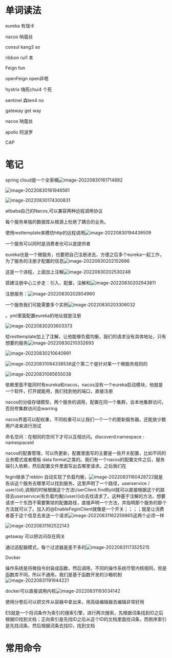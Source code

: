 # 单词读法

eureka   有瑞卡	

nacos   呐蔻丝

consul   kang3  so

ribbon  rui1  本

Feign  fun

openFeign  open非嗯 

 hystrix     嗨死chui4 个死 

sentinel   森ten4 no

gateway   get way

nacos  呐蔻丝

apollo  阿波罗

CAP 

# 笔记

spring cloud是一个全家桶![image-20220830161714882](C:\Users\Administrator\AppData\Roaming\Typora\typora-user-images\image-20220830161714882.png)

![image-20220830161946561](C:\Users\Administrator\AppData\Roaming\Typora\typora-user-images\image-20220830161946561.png)

![image-20220830174300831](C:\Users\Administrator\AppData\Roaming\Typora\typora-user-images\image-20220830174300831.png)

alibaba自己的Nacos,可以兼容两种远程调用协议

每个服务单独的数据库从根源上杜绝了耦合的业务。

使用resttemplate来模仿http的远程调用![image-20220830194439509](C:\Users\Administrator\AppData\Roaming\Typora\typora-user-images\image-20220830194439509.png)

一个服务可以同时是消费者也可以是提供者

eureka也是一个微服务，也要把自己注册进去，方便之后多个eureka一起工作，为了服务的注册才配置的信息![image-20220830202152686](C:\Users\Administrator\AppData\Roaming\Typora\typora-user-images\image-20220830202152686.png)

这是一个进程，上面加上注解![image-20220830202530248](C:\Users\Administrator\AppData\Roaming\Typora\typora-user-images\image-20220830202530248.png)

搭建注册中心三步走：引入、配置，注解和![image-20220830202943811](C:\Users\Administrator\AppData\Roaming\Typora\typora-user-images\image-20220830202943811.png)

注册服务：![image-20220830202854960](C:\Users\Administrator\AppData\Roaming\Typora\typora-user-images\image-20220830202854960.png)

一个服务我们可能需要多个实例![image-20220830203306032](C:\Users\Administrator\AppData\Roaming\Typora\typora-user-images\image-20220830203306032.png)

。yml里面配置eureka的地址就是注册

![image-20220830203603373](C:\Users\Administrator\AppData\Roaming\Typora\typora-user-images\image-20220830203603373.png)

给resttemplate加上了注解，让他能够负载均衡，我们的请求没有具体地址，只有想要的服务![image-20220830210332693](C:\Users\Administrator\AppData\Roaming\Typora\typora-user-images\image-20220830210332693.png)

![image-20220830210640991](C:\Users\Administrator\AppData\Roaming\Typora\typora-user-images\image-20220830210640991.png)

![image-20220831084338538](C:\Users\Administrator\AppData\Roaming\Typora\typora-user-images\image-20220831084338538.png)这个第二个是针对某一个微服务规则的

![image-20220831085655038](C:\Users\Administrator\AppData\Roaming\Typora\typora-user-images\image-20220831085655038.png)

  

依赖里面不能同时有eureka和nacos，nacos没有一个eureka启动模块，他就是一个软件，打开就能用，我们找到他的端口，直接注册

nacos的分级存储模型，两个服务的调用，配置在同一个集群，会本地集群访问，否则夸集群访问会warring

nacos界面可以配权重，不同权重可以让我们一个一个的更新服务器。还能放少数用户进来进行测试

命名空间：在相同的空间下才可以互相访问。discoverd:namespace : namespaceid    

nacos的配置管理，可以热更新，配置里面写的主要是一些开关配置，比如不同的业务模式或者模板  data format之类的。我们有一个nacos的配置文件之后，服务端引入依赖，然后配置文件里面写出去哪里请求。之后我们在

fegin继承了rebbin  自动实现了负载均衡，![image-20220831160428722](C:\Users\Administrator\AppData\Roaming\Typora\typora-user-images\image-20220831160428722.png)就是告诉这个服务去哪里可以找到服务。这里声明了一个路径，userservice / user/{id},调用的时候根据这个方法UserClient.findById就可以直接根据这个的路径去userservice(有负载均衡)/user/{id}去找请求了。这种基于注解的方法，想要请求一个东西不需要繁琐的配置路径，直接声明一个方法，并指明那个服务的那个方法就可以了。加入的@EnableFeginClient就像是一个开关；；；；就是让消费者基于这个信息去发送一个请求![image-20220831162259865](C:\Users\Administrator\AppData\Roaming\Typora\typora-user-images\image-20220831162259865.png)这两个必须一样

![image-20220831162522143](C:\Users\Administrator\AppData\Roaming\Typora\typora-user-images\image-20220831162522143.png)

getaway   可以把访问存在网关

通过适配器模式，每个过滤器是差不多的![image-20220831173525215](C:\Users\Administrator\AppData\Roaming\Typora\typora-user-images\image-20220831173525215.png)

Docker

操作系统是将微指令封装成函数，然后调用，不同的操作系统尽管内核相同，但是函数库不同，所以不通用，我们是基于函数开发的沙箱机制![image-20220831191944221](C:\Users\Administrator\AppData\Roaming\Typora\typora-user-images\image-20220831191944221.png)

docker可以直接调用内核![image-20220831193034142](C:\Users\Administrator\AppData\Roaming\Typora\typora-user-images\image-20220831193034142.png)

使用分卷后可以把文件从容器中拿出来，用高级编辑器去编辑非常好用

ES就是一个将词条作为索引的搜索引擎，进行两次搜索，先根据词条找到ID之后根据ID找到文档；正向索引是先找ID之后从这个ID的文档里面找词条，而倒序索引是先找词条，然后根据词条去找ID，找到文档





# 常用命令
